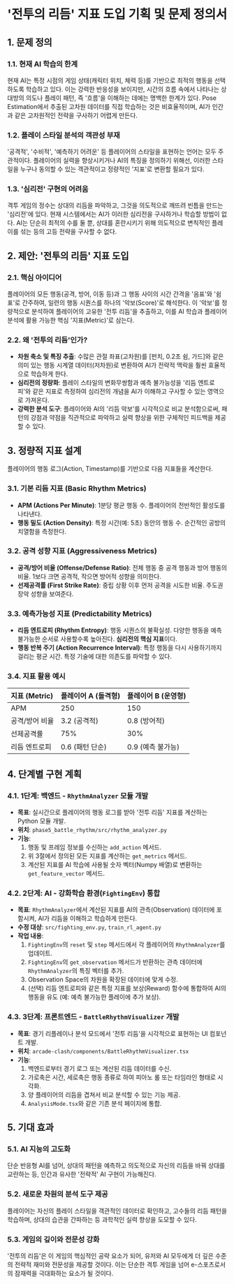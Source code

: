 # '전투의 리듬' 지표 도입 기획 및 문제 정의서

## 1. 문제 정의

### 1.1. 현재 AI 학습의 한계
현재 AI는 특정 시점의 게임 상태(캐릭터 위치, 체력 등)를 기반으로 최적의 행동을 선택하도록 학습하고 있다. 이는 강력한 반응성을 보이지만, 시간의 흐름 속에서 나타나는 상대방의 의도나 플레이 패턴, 즉 '흐름'을 이해하는 데에는 명백한 한계가 있다. Pose Estimation에서 추출된 고차원 데이터를 직접 학습하는 것은 비효율적이며, AI가 인간과 같은 고차원적인 전략을 구사하기 어렵게 만든다.

### 1.2. 플레이 스타일 분석의 객관성 부재
'공격적', '수비적', '예측하기 어려운' 등 플레이어의 스타일을 표현하는 언어는 모두 주관적이다. 플레이어의 실력을 향상시키거나 AI의 특징을 정의하기 위해선, 이러한 스타일을 누구나 동의할 수 있는 객관적이고 정량적인 '지표'로 변환할 필요가 있다.

### 1.3. '심리전' 구현의 어려움
격투 게임의 정수는 상대의 리듬을 파악하고, 그것을 의도적으로 깨뜨려 빈틈을 만드는 '심리전'에 있다. 현재 시스템에서는 AI가 이러한 심리전을 구사하거나 학습할 방법이 없다. AI는 단순히 최적의 수를 둘 뿐, 상대를 혼란시키기 위해 의도적으로 변칙적인 플레이를 섞는 등의 고등 전략을 구사할 수 없다.

## 2. 제안: '전투의 리듬' 지표 도입

### 2.1. 핵심 아이디어
플레이어의 모든 행동(공격, 방어, 이동 등)과 그 행동 사이의 시간 간격을 '음표'와 '쉼표'로 간주하여, 일련의 행동 시퀀스를 하나의 '악보(Score)'로 해석한다. 이 '악보'를 정량적으로 분석하여 플레이어의 고유한 '전투 리듬'을 추출하고, 이를 AI 학습과 플레이어 분석에 활용 가능한 핵심 '지표(Metric)'로 삼는다.

### 2.2. 왜 '전투의 리듬'인가?
- **차원 축소 및 특징 추출**: 수많은 관절 좌표(고차원)를 [펀치, 0.2초 쉼, 가드]와 같은 의미 있는 행동 시계열 데이터(저차원)로 변환하여 AI가 전략적 맥락을 훨씬 효율적으로 학습하게 한다.
- **심리전의 정량화**: 플레이 스타일의 변화무쌍함과 예측 불가능성을 '리듬 엔트로피'와 같은 지표로 측정하여 심리전의 개념을 AI가 이해하고 구사할 수 있는 영역으로 가져온다.
- **강력한 분석 도구**: 플레이어와 AI의 '리듬 악보'를 시각적으로 비교 분석함으로써, 패턴의 강점과 약점을 직관적으로 파악하고 실력 향상을 위한 구체적인 피드백을 제공할 수 있다.

## 3. 정량적 지표 설계

플레이어의 행동 로그(Action, Timestamp)를 기반으로 다음 지표들을 계산한다.

### 3.1. 기본 리듬 지표 (Basic Rhythm Metrics)
- **APM (Actions Per Minute)**: 1분당 평균 행동 수. 플레이어의 전반적인 활성도를 나타낸다.
- **행동 밀도 (Action Density)**: 특정 시간(예: 5초) 동안의 행동 수. 순간적인 공방의 치열함을 측정한다.

### 3.2. 공격 성향 지표 (Aggressiveness Metrics)
- **공격/방어 비율 (Offense/Defense Ratio)**: 전체 행동 중 공격 행동과 방어 행동의 비율. 1보다 크면 공격적, 작으면 방어적 성향을 의미한다.
- **선제공격률 (First Strike Rate)**: 중립 상황 이후 먼저 공격을 시도한 비율. 주도권 장악 성향을 보여준다.

### 3.3. 예측가능성 지표 (Predictability Metrics)
- **리듬 엔트로피 (Rhythm Entropy)**: 행동 시퀀스의 불확실성. 다양한 행동을 예측 불가능한 순서로 사용할수록 높아진다. **심리전의 핵심 지표**이다.
- **행동 반복 주기 (Action Recurrence Interval)**: 특정 행동을 다시 사용하기까지 걸리는 평균 시간. 특정 기술에 대한 의존도를 파악할 수 있다.

### 3.4. 지표 활용 예시
| 지표 (Metric) | 플레이어 A (돌격형) | 플레이어 B (운영형) |
| :--- | :--- | :--- |
| APM | 250 | 150 |
| 공격/방어 비율 | 3.2 (공격적) | 0.8 (방어적) |
| 선제공격률 | 75% | 30% |
| 리듬 엔트로피 | 0.6 (패턴 단순) | 0.9 (예측 불가능) |

## 4. 단계별 구현 계획

### 4.1. 1단계: 백엔드 - `RhythmAnalyzer` 모듈 개발
- **목표**: 실시간으로 플레이어의 행동 로그를 받아 '전투 리듬' 지표를 계산하는 Python 모듈 개발.
- **위치**: `phase5_battle_rhythm/src/rhythm_analyzer.py`
- **기능**:
    1. 행동 및 프레임 정보를 수신하는 `add_action` 메서드.
    2. 위 3절에서 정의된 모든 지표를 계산하는 `get_metrics` 메서드.
    3. 계산된 지표를 AI 학습에 사용될 숫자 벡터(Numpy 배열)로 변환하는 `get_feature_vector` 메서드.

### 4.2. 2단계: AI - 강화학습 환경(`FightingEnv`) 통합
- **목표**: `RhythmAnalyzer`에서 계산된 지표를 AI의 관측(Observation) 데이터에 포함시켜, AI가 리듬을 이해하고 학습하게 만든다.
- **수정 대상**: `src/fighting_env.py`, `train_rl_agent.py`
- **작업 내용**:
    1. `FightingEnv`의 `reset` 및 `step` 메서드에서 각 플레이어의 `RhythmAnalyzer`를 업데이트.
    2. `FightingEnv`의 `get_observation` 메서드가 반환하는 관측 데이터에 `RhythmAnalyzer`의 특징 벡터를 추가.
    3. Observation Space의 차원을 확장된 데이터에 맞게 수정.
    4. (선택) 리듬 엔트로피와 같은 특정 지표를 보상(Reward) 함수에 통합하여 AI의 행동을 유도 (예: 예측 불가능한 플레이에 추가 보상).

### 4.3. 3단계: 프론트엔드 - `BattleRhythmVisualizer` 개발
- **목표**: 경기 리플레이나 분석 모드에서 '전투 리듬'을 시각적으로 표현하는 UI 컴포넌트 개발.
- **위치**: `arcade-clash/components/BattleRhythmVisualizer.tsx`
- **기능**:
    1. 백엔드로부터 경기 로그 또는 계산된 리듬 데이터를 수신.
    2. 가로축은 시간, 세로축은 행동 종류로 하여 피아노 롤 또는 타임라인 형태로 시각화.
    3. 양 플레이어의 리듬을 겹쳐서 비교 분석할 수 있는 기능 제공.
    4. `AnalysisMode.tsx`와 같은 기존 분석 페이지에 통합.

## 5. 기대 효과

### 5.1. AI 지능의 고도화
단순 반응형 AI를 넘어, 상대의 패턴을 예측하고 의도적으로 자신의 리듬을 바꿔 상대를 교란하는 등, 인간과 유사한 '전략적' AI 구현이 가능해진다.

### 5.2. 새로운 차원의 분석 도구 제공
플레이어는 자신의 플레이 스타일을 객관적인 데이터로 확인하고, 고수들의 리듬 패턴을 학습하며, 상대의 습관을 간파하는 등 과학적인 실력 향상을 도모할 수 있다.

### 5.3. 게임의 깊이와 전문성 강화
'전투의 리듬'은 이 게임의 핵심적인 공략 요소가 되어, 유저와 AI 모두에게 더 깊은 수준의 전략적 재미와 전문성을 제공할 것이다. 이는 단순한 격투 게임을 넘어 e-스포츠로서의 잠재력을 극대화하는 요소가 될 것이다.
